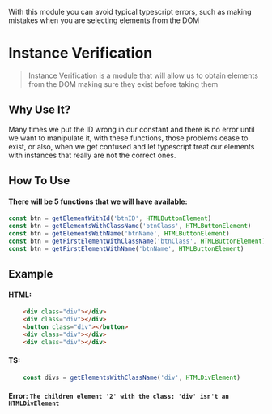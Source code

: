 With this module you can avoid typical typescript errors, such as making mistakes when you are selecting elements from the DOM
# Instance Verification

> Instance Verification is a module that will allow us to obtain elements from the DOM making sure they exist before taking them

## Why Use It?

Many times we put the ID wrong in our constant and there is no error until we want to manipulate it, with these functions, those problems cease to exist, or also, when we get confused and let typescript treat our elements with instances that really are not the correct ones.

## How To Use

#### There will be 5 functions that we will have available:

```ts
const btn = getElementWithId('btnID', HTMLButtonElement)
const btn = getElementsWithClassName('btnClass', HTMLButtonElement)
const btn = getElementsWithName('btnName', HTMLButtonElement)
const btn = getFirstElementWithClassName('btnClass', HTMLButtonElement)
const btn = getFirstElementWithName('btnName', HTMLButtonElement)
```

## Example
#### HTML:
```html
    <div class="div"></div>
    <div class="div"></div>
    <button class="div"></button>
    <div class="div"></div>
    <div class="div"></div>
```

#### TS:
```ts
    const divs = getElementsWithClassName('div', HTMLDivElement)
```

#### Error: `The children element '2' with the class: 'div' isn't an HTMLDivElement`
